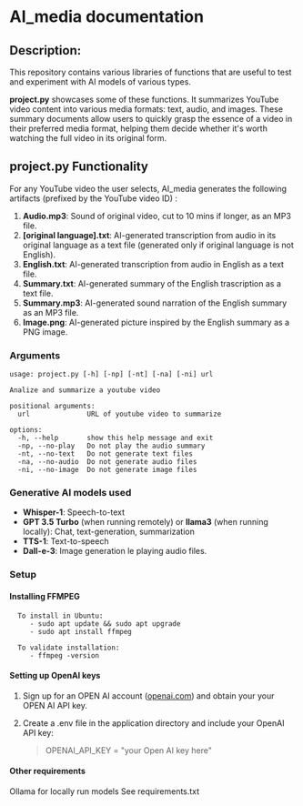 # AI_media documentation

## Description: 
This repository contains various libraries of functions that are useful to test and experiment with AI models of various types. 

**project.py** showcases some of these functions. It summarizes YouTube video content into various media formats: text, audio, and images. These summary documents allow users to quickly grasp the essence of a video in their preferred media format, helping them decide whether it's worth watching the full video in its original form. 

## project.py Functionality

For any YouTube video the user selects, AI_media generates the following artifacts (prefixed by the YouTube video ID) :

1. **Audio.mp3**: Sound of original video, cut to 10 mins if longer, as an MP3 file. 
1. **[original language].txt**: AI-generated transcription from audio in its original language as a text file (generated only if original language is not English).
1. **English.txt**: AI-generated transcription from audio in English as a text file. 
1. **Summary.txt**: AI-generated summary of the English trascription as a text file. 
1. **Summary.mp3**: AI-generated sound narration of the English summary as an MP3 file. 
1. **Image.png**: AI-generated picture inspired by the English summary as a PNG image.

### Arguments
```
usage: project.py [-h] [-np] [-nt] [-na] [-ni] url

Analize and summarize a youtube video

positional arguments:
  url              URL of youtube video to summarize

options:
  -h, --help       show this help message and exit
  -np, --no-play   Do not play the audio summary
  -nt, --no-text   Do not generate text files
  -na, --no-audio  Do not generate audio files
  -ni, --no-image  Do not generate image files
```


### Generative AI models used
  * **Whisper-1**: Speech-to-text
  * **GPT 3.5 Turbo** (when running remotely) or **llama3** (when running locally): Chat, text-generation, summarization
  * **TTS-1**: Text-to-speech
  * **Dall-e-3**: Image generation
le playing audio files. 

### Setup 

#### Installing FFMPEG

      To install in Ubuntu:
         - sudo apt update && sudo apt upgrade
         - sudo apt install ffmpeg
         
      To validate installation:
         - ffmpeg -version

#### Setting up OpenAI keys


   1. Sign up for an OPEN AI account ([openai.com](https://openai.com/)) and obtain your your OPEN AI API key. 
   1. Create a .env file in the application directory and include your OpenAI API key:

      > OPENAI_API_KEY = "your Open AI key here"

#### Other requirements

   Ollama for locally run models
   See requirements.txt
